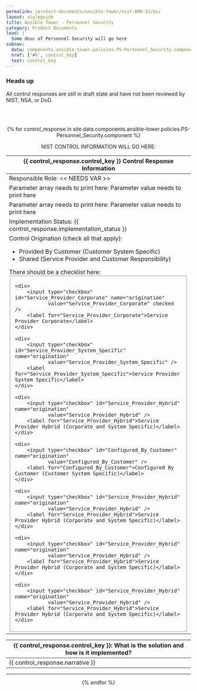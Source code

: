 ```yaml
---
permalink: /product-documents/ansible-tower/nist-800-53/ps/
layout: styleguide
title: Ansible Tower - Personnel Security
category: Product Documents
lead: |
  Some desc of Personnel Security will go here
subnav:
  data: components.ansible-tower.policies.PS-Personnel_Security.component
  href: ['#%', control_key]
  text: control_key
---
```


<!--
	- name: django-designstandards
  distribution: Django
  url: https://github.com/department-of-veterans-affairs/django-designstandards
  author:
    name: Paul Tagliamonte (USDS)
    url: https://github.com/paultag
  notes: "This package provides access to the Design System in [Django](https://www.djangoproject.com/) applications."


- control_key: AC-1
  standard_key: NIST-800-53
  covered_by: []
  implementation_status: not applicable
  narrative:
    - text: ''
 #   - text: |
 #       'AC-1 is an organizational control outside the scope of
 #       Ansible 
-->

<div class="usa-alert usa-alert-warning">
  <div class="usa-alert-body">
    <h3 class="usa-alert-heading">Heads up</h3>
    <p class="usa-alert-text">All control responses are still in draft state and have not been reviewed by NIST, NSA, or DoD.</p>
  </div>
</div>

<br /><br />

<!-- BEGIN CONTROL RESPONSE TABLE -->
<center>
{% for control_response in site.data.components.ansible-tower.policies.PS-Personnel_Security.component %}

NIST CONTROL INFORMATION WILL GO HERE:
<!--
control:
{% for control in site.data.nist-800-53-latest.{{ control_response.control_key }} %}
{{ control.name }}
{% endfor %}
-->

<table width="85%">
  <thead>
    <tr id="{{ control_response.control_key }}">
      <th scope="row">
        <strong>
          <center>
            {{ control_response.control_key }} Control Response Information
          </center>
        </strong>
      </th>
    </tr>
  </thead>
  <tr>
    <td>Responsible Role: << NEEDS VAR >></td>
  </tr>
  <tr>
    <td>Parameter array needs to print here:  Parameter value needs to print here</td>
  </tr>
  <tr>
    <td>Parameter array needs to print here:  Parameter value needs to print here</td>
  </tr>
  <tr>
    <td>Implementation Status: {{ control_response.implementation_status }}</td>
  </tr>
  <tr>
    <td>Control Origination (check all that apply):
      <ul>
        <li>Provided By Customer (Customer System Specific)</li>
        <li>Shared (Service Provider and Customer Responsibility)</li>
      </ul>
      There should be a checklist here:
      <fieldset>
  
    <div>
        <input type="checkbox" id="Service_Provider_Corporate" name="origination"
               value="Service_Provider_Corporate" checked />
        <label for="Service_Provider_Corporate">Service Provider Corporate</label>
    </div>

    <div>
        <input type="checkbox" id="Service_Provider_System_Specific" name="origination"
               value="Service_Provider_System_Specific" />
        <label for="Service_Provider_System_Specific">Service Provider System Specific</label>
    </div>

    <div>
        <input type="checkbox" id="Service_Provider_Hybrid" name="origination"
               value="Service_Provider_Hybrid" />
        <label for="Service_Provider_Hybrid">Service Provider Hybrid (Corporate and System Specific)</label>
    </div>

    <div>
        <input type="checkbox" id="Configured_By_Customer" name="origination"
               value="Configured_By_Customer" />
        <label for="Configured_By_Customer">Configured By Customer (Customer System Specific)</label>
    </div>

    <div>
        <input type="checkbox" id="Service_Provider_Hybrid" name="origination"
               value="Service_Provider_Hybrid" />
        <label for="Service_Provider_Hybrid">Service Provider Hybrid (Corporate and System Specific)</label>
    </div>

    <div>
        <input type="checkbox" id="Service_Provider_Hybrid" name="origination"
               value="Service_Provider_Hybrid" />
        <label for="Service_Provider_Hybrid">Service Provider Hybrid (Corporate and System Specific)</label>
    </div>

    <div>
        <input type="checkbox" id="Service_Provider_Hybrid" name="origination"
               value="Service_Provider_Hybrid" />
        <label for="Service_Provider_Hybrid">Service Provider Hybrid (Corporate and System Specific)</label>
    </div>

</fieldset>
    </td>
  </tr>
</table>

<table width="85%">
  <thead>
    <tr>
      <th>{{ control_response.control_key }}: What is the solution and how is it implemented?</th>
    </tr>
  </thead>
  <tr>
    <td>
      <!--
      {% if control_response.narrative %}
      {{ control_response.narrative | markdownify | replace: '<p>', '' | replace: '</p>', '' }}
      {% else %}
      working on sub-elements!
      {% endif %}
      -->
      {{ control_response.narrative }}
    </td>
  </tr>
</table>

<div class="usa-grid">
  <hr class="homepage-rule center-diamond" />
</div>
{% endfor %}
</center>
<!-- END CONTROL RESPONSE LOOP -->

[open an issue]: https://github.com/uswds/uswds-site/issues/new
[send us an email]: mailto:uswds@gsa.gov
